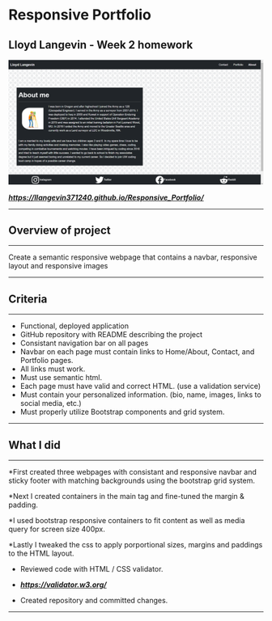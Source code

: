 # Responsive Portfolio

## Lloyd Langevin - Week 2 homework

![Responsive-Portfolio](https://github.com/llangevin371240/Responsive_Portfolio/blob/main/Assets/images/README_preview.png)

***https://llangevin371240.github.io/Responsive_Portfolio/***

--------------------------------------------------------------------------------------------
## Overview of project
--------------------------------------------------------------------------------------------

Create a semantic responsive webpage that contains a navbar, responsive layout
and responsive images

--------------------------------------------------------------------------------------------
## Criteria
--------------------------------------------------------------------------------------------

* Functional, deployed application
* GitHub repository with README describing the project
* Consistant navigation bar on all pages
* Navbar on each page must contain links to Home/About, Contact, and Portfolio pages.
* All links must work.
* Must use semantic html.
* Each page must have valid and correct HTML. (use a validation service)
* Must contain your personalized information. (bio, name, images, links to social media, etc.)
* Must properly utilize Bootstrap components and grid system.

--------------------------------------------------------------------------------------------
## What I did
--------------------------------------------------------------------------------------------

*First created three webpages with consistant and responsive navbar and sticky footer with matching backgrounds
using the bootstrap grid system.

*Next I created containers in the main tag and fine-tuned the margin & padding.

*I used bootstrap responsive containers to fit content as well as media query for screen size 400px.

*Lastly I tweaked the css to apply porportional sizes, margins and paddings to the HTML layout.

* Reviewed code with HTML / CSS validator.
 * ***https://validator.w3.org/***

* Created repository and committed changes.
--------------------------------------------------------------------------------------------

